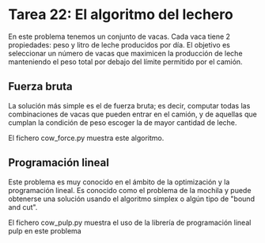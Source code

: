 # Tarea 22: El algoritmo del lechero

En este problema tenemos un conjunto de vacas. Cada vaca tiene 2
propiedades: peso y litro de leche producidos por día.  El objetivo es
seleccionar un número de vacas que maximicen la producción de leche
manteniendo el peso total por debajo del límite permitido por el
camión.

## Fuerza bruta
La solución más simple es el de fuerza bruta; es decir, computar todas
las combinaciones de vacas que pueden entrar en el camión, y de
aquellas que cumplan la condición de peso escoger la de mayor cantidad
de leche.

El fichero cow_force.py muestra este algoritmo.

## Programación lineal
Este problema es muy conocido en el ámbito de la optimización y la
programación lineal. Es conocido como el problema de la mochila y
puede obtenerse una solución usando el algoritmo simplex o algún tipo
de "bound and cut".

El fichero cow_pulp.py muestra el uso de la librería de programación 
lineal pulp en este problema
